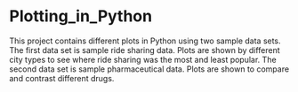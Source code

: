 # Plotting_in_Python
This project contains different plots in Python using two sample data sets. The first data set is sample ride sharing data. Plots are
shown by different city types to see where ride sharing was the most and least popular. The second data set is sample pharmaceutical
data. Plots are shown to compare and contrast different drugs.

